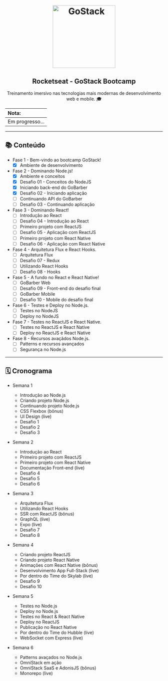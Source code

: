 <h1 align="center">
    <img alt="GoStack" src="https://rocketseat-cdn.s3-sa-east-1.amazonaws.com/bootcamp-header.png" width="200px" />
</h1>

<h2 align="center">
  Rocketseat - GoStack Bootcamp    
</h2>

<p align="center"> Treinamento imersivo nas tecnologias mais modernas de desenvolvimento web e mobile. 🎓</p>

| Nota:           |
| :-------------- |
| Em progresso... |

---

📚 Conteúdo
----

- Fase 1 - Bem-vindo ao bootcamp GoStack!
  - [x] Ambiente de desenvolvimento

- Fase 2 - Dominando Node.js!
  - [x] Ambiente e conceitos
  - [x] Desafio 01 - Conceitos do NodeJS
  - [x] Iniciando back-end do GoBarber
  - [x] Desafio 02 - Iniciando aplicação
  - [ ] Continuando API do GoBarber
  - [ ] Desafio 03 - Continuando aplicação

- Fase 3 - Dominando React!
  - [ ] Introdução ao React
  - [ ] Desafio 04 - Introdução ao React
  - [ ] Primeiro projeto com ReactJS
  - [ ] Desafio 05 - Aplicação com ReactJS
  - [ ] Primeiro projeto com React Native
  - [ ] Desafio 06 - Aplicação com React Native

- Fase 4 - Arquitetura Flux e React Hooks.
  - [ ] Arquitetura Flux 
  - [ ] Desafio 07 - Redux
  - [ ] Utilizando React Hooks
  - [ ] Desafio 08 - Hooks

- Fase 5 - A fundo no React e React Native!
  - [ ] GoBarber Web 
  - [ ] Desafio 09 - Front-end do desafio final
  - [ ] GoBarber Mobile
  - [ ] Desafio 10 - Mobile do desafio final

- Fase 6 - Testes e Deploy no Node.js.
  - [ ] Testes no NodeJS
  - [ ] Deploy no NodeJS

- Fase 7 - Testes no ReactJS e React Native.
  - [ ] Testes no ReactJS e React Native
  - [ ] Deploy no ReactJS e React Native

- Fase 8 - Recursos avaçãdos Node.js.
  - [ ] Patterns e recursos avançados 
  - [ ] Segurança no Node.js

--- 

🗓 Cronograma
----

- Semana 1
  - Introdução ao Node.js
  - Criando projeto Node.js
  - Continuando projeto Node.js
  - CSS Flexbox (bônus)
  - UI Design (live)
  - Desafio 1
  - Desafio 2
  - Desafio 3

- Semana 2
  - Introdução ao React
  - Primeiro projeto com ReactJS
  - Primeiro projeto com React Native
  - Documentação Front-end (live)
  - Desafio 4
  - Desafio 5
  - Desafio 6

- Semana 3
  - Arquitetura Flux
  - Utilizando React Hooks
  - SSR com ReactJS (bônus)
  - GraphQL (live)
  - Expo (live)
  - Desafio 7
  - Desafio 8

- Semana 4
  - Criando projeto ReactJS
  - Criando projeto React Native
  - Animações com React Native (bônus)
  - Desenvolvimento App Full-Stack (live)
  - Por dentro do Time do Skylab (live)
  - Desafio 9
  - Desafio 10

- Semana 5
  - Testes no Node.js
  - Deploy no Node.js
  - Testes no React & React Native 
  - Deploy no ReactJS
  - Publicação no React Native 
  - Por dentro do Time do Hubble (live)
  - WebSocket com Express (live)

- Semana 6
  - Patterns avaçados no Node.js
  - OmniStack em ação
  - OmniStack SaaS e AdonisJS (bônus)
  - Monorepo (live)
  